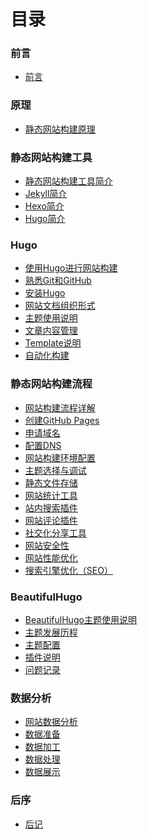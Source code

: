 # 目录

### 前言

- [前言](README.md)


### 原理

- [静态网站构建原理](concepts/principle.md)


### 静态网站构建工具

- [静态网站构建工具简介](tools/intro.md)
- [Jekyll简介](tools/jekyll.md)
- [Hexo简介](tools/hexo.md)
- [Hugo简介](tools/hugo.md)


### Hugo

- [使用Hugo进行网站构建](hugo/why-hugo.md)
- [熟悉Git和GitHub](hugo/get-familar-with-git-and-github.md)
- [安装Hugo](hugo/install-hugo.md)
- [网站文档组织形式]()
- [主题使用说明]()
- [文章内容管理]()
- [Template说明](hugo/template-introduction.md)
- [自动化构建]()


### 静态网站构建流程

- [网站构建流程详解](steps/index.md)
- [创建GitHub Pages](steps/create-github-pages.md)
- [申请域名](steps/domain-name-apply.md)
- [配置DNS](steps/dns-setup.md)
- [网站构建环境配置](steps/env-setup.md)
- [主题选择与调试](steps/themes.md)
- [静态文件存储](steps/static-file-storage.md)
- [网站统计工具](steps/web-analytics-plugin.md)
- [站内搜索插件](steps/searching-plugin.md)
- [网站评论插件](steps/comment-plugin.md)
- [社交化分享工具](steps/social-share-plugin.md)
- [网站安全性](steps/security.md)
- [网站性能优化](steps/website-performence-optimization.md)
- [搜索引擎优化（SEO）](steps/seo.md)


### BeautifulHugo

- [BeautifulHugo主题使用说明](theme/beautifulhugo-overview.md)
- [主题发展历程]()
- [主题配置]()
- [插件说明]()
- [问题记录]()


### 数据分析

- [网站数据分析]()
- [数据准备]()
- [数据加工]()
- [数据处理]()
- [数据展示]()


### 后序

- [后记]()

